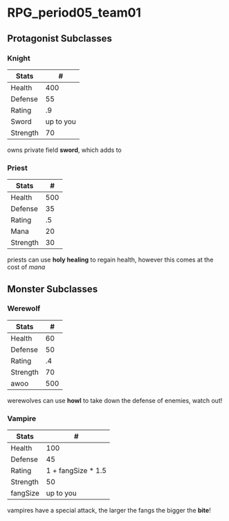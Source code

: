 # RPG_period05_team01

## Protagonist Subclasses

### Knight
Stats | #
------------ | -------------
Health | 400
Defense | 55
Rating | .9
Sword | up to you
Strength | 70

owns private field **sword**, which adds to 

### Priest
Stats | #
------------ | -------------
Health | 500
Defense | 35
Rating | .5
Mana | 20
Strength | 30

priests can use **holy healing** to regain health, however this comes at the cost of *mana*



## Monster Subclasses

### Werewolf
Stats | #
------------ | -------------
Health | 60
Defense | 50
Rating | .4
Strength | 70
awoo | 500

werewolves can use **howl** to take down the defense of enemies, watch out!

### Vampire

Stats | #
------------ | -------------
Health | 100
Defense | 45
Rating | 1 + fangSize * 1.5
Strength | 50
fangSize | up to you

vampires have a special attack, the larger the fangs the bigger the **bite**!






